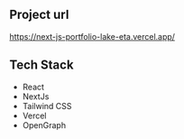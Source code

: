 ## Project url
https://next-js-portfolio-lake-eta.vercel.app/

## Tech Stack

- React
- NextJs
- Tailwind CSS
- Vercel
- OpenGraph